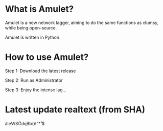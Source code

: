 # What is Amulet?
Amulet is a new network lagger, aiming to do the same functions as clumsy, while being open-source.

Amulet is written in Python.

# How to use Amulet?
Step 1: Download the latest release

Step 2: Run as Administrator

Step 3: Enjoy the intense lag...

# Latest update realtext (from SHA)

ãìeWSÖdqBb{ñ"*¹$
